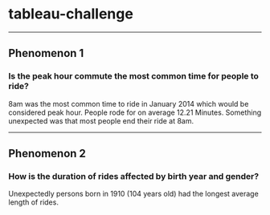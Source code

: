 # tableau-challenge

---
## Phenomenon 1
### Is the peak hour commute the most common time for people to ride?

8am was the most common time to ride in January 2014 which would be considered peak hour. People rode for on average 12.21 Minutes. Something unexpected was that most people end their ride at 8am.


---
## Phenomenon 2
### How is the duration of rides affected by birth year and gender?

Unexpectedly persons born in 1910 (104 years old) had the longest average length of rides. 








